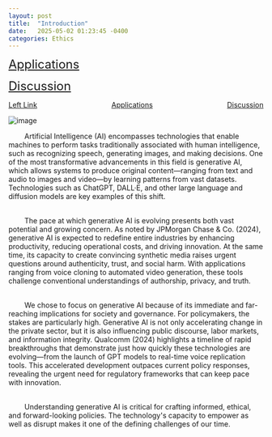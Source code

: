 ```yaml
---
layout: post
title:  "Introduction"
date:   2025-05-02 01:23:45 -0400
categories: Ethics
---
```


<a href="https://fochoada.github.io/it304teamsite/ethics/2025/05/02/application.html" style="font-size:24px;" title="Applications">Applications</a>

<a href="https://fochoada.github.io/it304teamsite/ethics/2025/05/02/discussion.html" style="font-size:24px;" title="Discussion">Discussion</a>
<br />

<div style="display: flex; justify-content: space-between;">
  <a href="https://example.com/left">Left Link</a>
  <a href="https://fochoada.github.io/it304teamsite/ethics/2025/05/02/application.html" style="margin: 0 auto;"style=" font-size:24px;">Applications</a>
  <a href="https://fochoada.github.io/it304teamsite/ethics/2025/05/02/discussion.html">Discussion</a>
</div>

[Intro]: # 
![image](/it304teamsite/assets/images/intro1.png) <br />

&nbsp;&nbsp;&nbsp;&nbsp;&nbsp;&nbsp;&nbsp;&nbsp;Artificial Intelligence (AI) encompasses technologies that enable machines to perform tasks traditionally associated with human intelligence, such as recognizing speech, generating images, and making decisions. One of the most transformative advancements in this field is generative AI, which allows systems to produce original content—ranging from text and audio to images and video—by learning patterns from vast datasets. Technologies such as ChatGPT, DALL·E, and other large language and diffusion models are key examples of this shift.

<br />&nbsp;&nbsp;&nbsp;&nbsp;&nbsp;&nbsp;&nbsp;&nbsp;The pace at which generative AI is evolving presents both vast potential and growing concern. As noted by JPMorgan Chase & Co. (2024), generative AI is expected to redefine entire industries by enhancing productivity, reducing operational costs, and driving innovation. At the same time, its capacity to create convincing synthetic media raises urgent questions around authenticity, trust, and social harm. With applications ranging from voice cloning to automated video generation, these tools challenge conventional understandings of authorship, privacy, and truth.

<br />&nbsp;&nbsp;&nbsp;&nbsp;&nbsp;&nbsp;&nbsp;&nbsp;We chose to focus on generative AI because of its immediate and far-reaching implications for society and governance. For policymakers, the stakes are particularly high. Generative AI is not only accelerating change in the private sector, but it is also influencing public discourse, labor markets, and information integrity. Qualcomm (2024) highlights a timeline of rapid breakthroughs that demonstrate just how quickly these technologies are evolving—from the launch of GPT models to real-time voice replication tools. This accelerated development outpaces current policy responses, revealing the urgent need for regulatory frameworks that can keep pace with innovation.

<br />&nbsp;&nbsp;&nbsp;&nbsp;&nbsp;&nbsp;&nbsp;&nbsp;Understanding generative AI is critical for crafting informed, ethical, and forward-looking policies. The technology's capacity to empower as well as disrupt makes it one of the defining challenges of our time.


